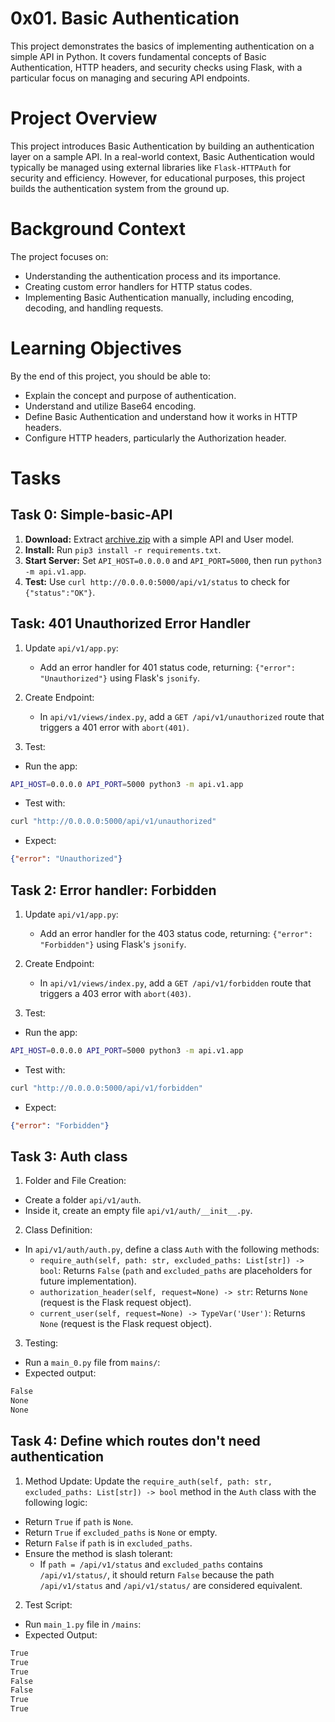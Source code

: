 # 0x01. Basic Authentication

This project demonstrates the basics of implementing authentication on a simple API in Python. It covers fundamental concepts of Basic Authentication, HTTP headers, and security checks using Flask, with a particular focus on managing and securing API endpoints.

# Project Overview

This project introduces Basic Authentication by building an authentication layer on a sample API. In a real-world context, Basic Authentication would typically be managed using external libraries like `Flask-HTTPAuth` for security and efficiency. However, for educational purposes, this project builds the authentication system from the ground up.

# Background Context

The project focuses on:

- Understanding the authentication process and its importance.
- Creating custom error handlers for HTTP status codes.
- Implementing Basic Authentication manually, including encoding, decoding, and handling requests.

# Learning Objectives

By the end of this project, you should be able to:

- Explain the concept and purpose of authentication.
- Understand and utilize Base64 encoding.
- Define Basic Authentication and understand how it works in HTTP headers.
- Configure HTTP headers, particularly the Authorization header.

# Tasks

## Task 0: Simple-basic-API

1. **Download:** Extract [archive.zip](https://intranet.alxswe.com/rltoken/2o4gAozNufil_KjoxKI5bA) with a simple API and User model.
2. **Install:** Run `pip3 install -r requirements.txt`.
3. **Start Server:** Set `API_HOST=0.0.0.0` and `API_PORT=5000`, then run `python3 -m api.v1.app`.
4. **Test:** Use `curl http://0.0.0.0:5000/api/v1/status` to check for `{"status":"OK"}`.

## Task: 401 Unauthorized Error Handler

1. Update `api/v1/app.py`:
    - Add an error handler for 401 status code, returning: `{"error": "Unauthorized"}` using Flask's `jsonify`.

2. Create Endpoint:
    - In `api/v1/views/index.py`, add a `GET /api/v1/unauthorized` route that triggers a 401 error with `abort(401)`.

3. Test:
- Run the app:
```bash
API_HOST=0.0.0.0 API_PORT=5000 python3 -m api.v1.app
```
- Test with:
```bash
curl "http://0.0.0.0:5000/api/v1/unauthorized"
```
- Expect:
```json
{"error": "Unauthorized"}
```

## Task 2: Error handler: Forbidden

1. Update `api/v1/app.py`:
    - Add an error handler for the 403 status code, returning: `{"error": "Forbidden"}` using Flask's `jsonify`.

2. Create Endpoint:
    - In `api/v1/views/index.py`, add a `GET /api/v1/forbidden` route that triggers a 403 error with `abort(403)`.

3. Test:
- Run the app:
```bash
API_HOST=0.0.0.0 API_PORT=5000 python3 -m api.v1.app
```
- Test with:
```bash
curl "http://0.0.0.0:5000/api/v1/forbidden"
```
- Expect:
```json
{"error": "Forbidden"}
```

## Task 3: Auth class

1. Folder and File Creation:
- Create a folder `api/v1/auth`.
- Inside it, create an empty file `api/v1/auth/__init__.py`.

2. Class Definition:
- In `api/v1/auth/auth.py`, define a class `Auth` with the following methods:
    - `require_auth(self, path: str, excluded_paths: List[str]) -> bool`:
    Returns `False` (`path` and `excluded_paths` are placeholders for future implementation).
    - `authorization_header(self, request=None) -> str`:
    Returns `None` (request is the Flask request object).
    - `current_user(self, request=None) -> TypeVar('User')`:
    Returns `None` (request is the Flask request object).

3. Testing:

- Run a `main_0.py` file from `mains/`:
- Expected output:
```bash
False
None
None
```

## Task 4:  Define which routes don't need authentication

1. Method Update:
Update the `require_auth(self, path: str, excluded_paths: List[str]) -> bool` method in the `Auth` class with the following logic:
- Return `True` if `path` is `None`.
- Return `True` if `excluded_paths` is `None` or empty.
- Return `False` if `path` is in `excluded_paths`.
- Ensure the method is slash tolerant:
    - If `path = /api/v1/status` and `excluded_paths` contains `/api/v1/status/`, it should return `False` because the path `/api/v1/status` and `/api/v1/status/` are considered equivalent.

2. Test Script:
- Run `main_1.py` file in `/mains`:
- Expected Output:
```bash
True
True
True
False
False
True
True
```
